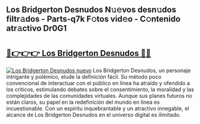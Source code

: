 ## Los Bridgerton Desnudos N𝚞𝚎vos desn𝚞dos filtr𝚊dos - Parts-q7k F𝚘tos vid𝚎o - C𝚘ntenido atr𝚊ctivo Dr0G1

# <h2><a href="http://mb170v.tromn.icu/?c=Los+Bridgerton+Desnudos">🔗👉👉👉 Los Bridgerton Desnudos 🔗🔗</a></h2>

[![Los Bridgerton Desnudos nuevo](https://i.imgur.com/pEAQMta.gif)](http://mb170v.tromn.icu/?c=Los+Bridgerton+Desnudos)
Los Bridgerton Desnudos, un personaje intrigante y polémico, elude la definición fácil. Su método poco convencional de interactuar con el público en línea ha atraído y ofendido a los críticos, estimulando debates sobre el consentimiento, la moralidad y las complejidades de las comunidades virtuales. Aunque sus planes futuros no están claros, su papel en la redefinición del mundo en línea es incuestionable. Con un espíritu inquebrantable y un atractivo innegable, el alcance de Los Bridgerton Desnudos en el universo digital es ilimitado.
